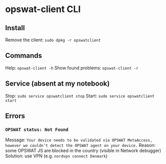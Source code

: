 # opswat-client CLI

## Install
Remove the client: `sudo dpkg -r opswatclient`

## Commands
Help: `opswat-client -h`
Show found problems: `opswat-client -r`

## Service (absent at my notebook)
Stop: `sudo service opswatclient stop`
Start: `sudo service opswatclient start`

## Errors
### `OPSWAT status: Not Found`
Message: `Your device needs to be validated via OPSWAT MetaAccess, however we couldn't detect the OPSWAT agent on your device.`
Reason: some OPSWAT JS are blocked in the country (visible in Network debugger)
Solution: use VPN (e.g. `nordvpn connect Denmark`)
